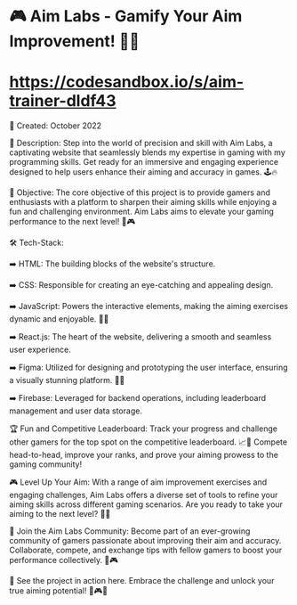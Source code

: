 # 🎮 Aim Labs - Gamify Your Aim Improvement! 🎯🔫

# https://codesandbox.io/s/aim-trainer-dldf43

📅 Created: October 2022

📜 Description:
Step into the world of precision and skill with Aim Labs, a captivating website that seamlessly blends my expertise in gaming with my programming skills. Get ready for an immersive and engaging experience designed to help users enhance their aiming and accuracy in games. 🕹️🔥

🎯 Objective:
The core objective of this project is to provide gamers and enthusiasts with a platform to sharpen their aiming skills while enjoying a fun and challenging environment. Aim Labs aims to elevate your gaming performance to the next level! 🚀🎮

🛠️ Tech-Stack:

➡️ HTML: The building blocks of the website's structure.

➡️ CSS: Responsible for creating an eye-catching and appealing design.

➡️ JavaScript: Powers the interactive elements, making the aiming exercises dynamic and enjoyable. 💪🎯

➡️ React.js: The heart of the website, delivering a smooth and seamless user experience.

➡️ Figma: Utilized for designing and prototyping the user interface, ensuring a visually stunning platform. 🎨✨

➡️ Firebase: Leveraged for backend operations, including leaderboard management and user data storage.


🏆 Fun and Competitive Leaderboard:
Track your progress and challenge other gamers for the top spot on the competitive leaderboard. 📈🏅 Compete head-to-head, improve your ranks, and prove your aiming prowess to the gaming community!

🎮 Level Up Your Aim:
With a range of aim improvement exercises and engaging challenges, Aim Labs offers a diverse set of tools to refine your aiming skills across different gaming scenarios. Are you ready to take your aiming to the next level? 🎯🔝

🤝 Join the Aim Labs Community:
Become part of an ever-growing community of gamers passionate about improving their aim and accuracy. Collaborate, compete, and exchange tips with fellow gamers to boost your performance collectively. 🤩🎮

🔗 See the project in action here. Embrace the challenge and unlock your true aiming potential! 🚀🎮🎯
